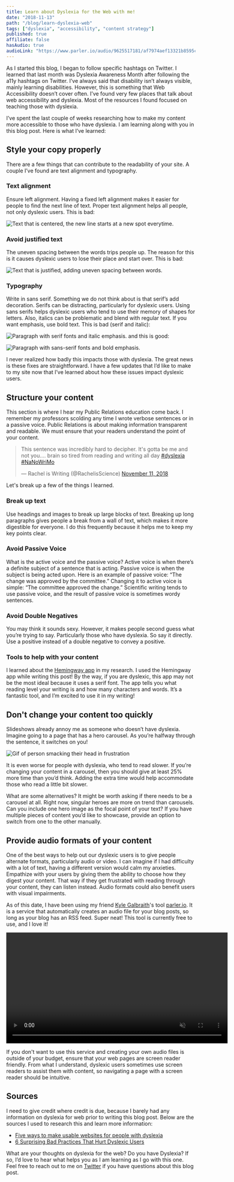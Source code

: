 ```yaml
---
title: Learn about Dyslexia for the Web with me!
date: "2018-11-13"
path: "/blog/learn-dyslexia-web"
tags: ["dyslexia", "accessibility", "content strategy"]
published: true
affiliate: false
hasAudio: true
audioLink: "https://www.parler.io/audio/9625517181/af7974aef13321b8595c6cfd4ba5430ca93a5905.4e55cac8-4797-4843-a10b-e688a8559d73.mp3"
---
```


As I started this blog, I began to follow specific hashtags on Twitter. I learned that last month was Dyslexia Awareness Month after following the a11y hashtags on Twitter. I’ve always said that disability isn’t always visible, mainly learning disabilities. However, this is something that Web Accessibility doesn’t cover often. I’ve found very few places that talk about web accessibility and dyslexia. Most of the resources I found focused on teaching those with dyslexia.

I’ve spent the last couple of weeks researching how to make my content more accessible to those who have dyslexia. I am learning along with you in this blog post. Here is what I’ve learned:

## Style your copy properly
There are a few things that can contribute to the readability of your site. A couple I’ve found are text alignment and typography.

### Text alignment 
Ensure left alignment. Having a fixed left alignment makes it easier for people to find the next line of text. Proper text alignment helps all people, not only dyslexic users. This is bad:

![Text that is centered, the new line starts at a new spot everytime.](./centered-text.png)
### Avoid justified text 
The uneven spacing between the words trips people up. The reason for this is it causes dyslexic users to lose their place and start over. This is bad:

![Text that is justified, adding uneven spacing between words.](./justified-text.png)
### Typography
Write in sans serif. Something we do not think about is that serif’s add decoration. Serifs can be distracting, particularly for dyslexic users. Using sans serifs helps dyslexic users who tend to use their memory of shapes for letters. Also, italics can be problematic and blend with regular text. If you want emphasis, use bold text. This is bad (serif and italic):

![Paragraph with serif fonts and italic emphasis.](./serif.png) and this is good: 

![Paragraph with sans-serif fonts and bold emphasis.](./sans-serif.png)

I never realized how badly this impacts those with dyslexia. The great news is these fixes are straightforward. I have a few updates that I’d like to make to my site now that I’ve learned about how these issues impact dyslexic users.

## Structure your content
This section is where I hear my Public Relations education come back. I remember my professors scolding any time I wrote verbose sentences or in a passive voice. Public Relations is about making information transparent and readable. We must ensure that your readers understand the point of your content.

<blockquote class="twitter-tweet" data-lang="en"><p lang="en" dir="ltr">This sentence was incredibly hard to decipher. It&#39;s gotta be me and not you.... brain so tired from reading and writing all day <a href="https://twitter.com/hashtag/dyslexia?src=hash&amp;ref_src=twsrc%5Etfw">#dyslexia</a> <a href="https://twitter.com/hashtag/NaNoWriMo?src=hash&amp;ref_src=twsrc%5Etfw">#NaNoWriMo</a></p>&mdash; Rachel is Writing (@RachelisScience) <a href="https://twitter.com/RachelisScience/status/1061728503383707652?ref_src=twsrc%5Etfw">November 11, 2018</a></blockquote>

Let's break up a few of the things I learned.

### Break up text
Use headings and images to break up large blocks of text. Breaking up long paragraphs gives people a break from a wall of text, which makes it more digestible for everyone. I do this frequently because it helps me to keep my key points clear.

### Avoid Passive Voice

What is the active voice and the passive voice? Active voice is when there’s a definite subject of a sentence that is acting. Passive voice is when the subject is being acted upon. Here is an example of passive voice: “The change was approved by the committee.” Changing it to active voice is simple: “The committee approved the change.” Scientific writing tends to use passive voice, and the result of passive voice is sometimes wordy sentences.

### Avoid Double Negatives

You may think it sounds sexy. However, it makes people second guess what you’re trying to say. Particularly those who have dyslexia. So say it directly. Use a positive instead of a double negative to convey a positive.

### Tools to help with your content
I learned about the [Hemingway app](http://www.hemingwayapp.com/) in my research. I used the Hemingway app while writing this post! By the way, if you are dyslexic, this app may not be the most ideal because it uses a serif font. The app tells you what reading level your writing is and how many characters and words. It’s a fantastic tool, and I’m excited to use it in my writing!

## Don't change your content too quickly

Slideshows already annoy me as someone who doesn’t have dyslexia. Imagine going to a page that has a hero carousel. As you’re halfway through the sentence, it switches on you!

![Gif of person smacking their head in frustration](https://media.giphy.com/media/l4pMc4UUV7xGpPgWY/giphy.gif)

It is even worse for people with dyslexia, who tend to read slower. If you’re changing your content in a carousel, then you should give at least 25% more time than you’d think. Adding the extra time would help accommodate those who read a little bit slower.

What are some alternatives? It might be worth asking if there needs to be a carousel at all. Right now, singular heroes are more on trend than carousels. Can you include one hero image as the focal point of your text? If you have multiple pieces of content you’d like to showcase, provide an option to switch from one to the other manually.

## Provide audio formats of your content
One of the best ways to help out our dyslexic users is to give people alternate formats, particularly audio or video. I can imagine if I had difficulty with a lot of text, having a different version would calm my anxieties. Empathize with your users by giving them the ability to choose how they digest your content. That way if they get frustrated with reading through your content, they can listen instead. Audio formats could also benefit users with visual impairments.

As of this date, I have been using my friend [Kyle Galbraith](https://twitter.com/kylegalbraith)'s tool [parler.io](https://parler.io/). It is a service that automatically creates an audio file for your blog posts, so long as your blog has an RSS feed. Super neat! This tool is currently free to use, and I love it!

<video controls width="590" muted>
<source src="parler-io-demo.mov">
</video>

If you don't want to use this service and creating your own audio files is outside of your budget, ensure that your web pages are screen reader friendly. From what I understand, dyslexic users sometimes use screen readers to assist them with content, so navigating a page with a screen reader should be intuitive. 

## Sources

I need to give credit where credit is due, because I barely had any information on dyslexia for web prior to writing this blog post. Below are the sources I used to research this and learn more information:
- [Five ways to make usable websites for people with dyslexia](https://www.userzoom.com/blog/five-ways-to-make-usable-websites-for-people-with-dyslexia/)
- [6 Surprising Bad Practices That Hurt Dyslexic Users](http://uxmovement.com/content/6-surprising-bad-practices-that-hurt-dyslexic-users/) 

What are your thoughts on dyslexia for the web? Do you have Dyslexia? If so, I’d love to hear what helps you as I am learning as I go with this one. Feel free to reach out to me on [Twitter](https://twitter.com/littlekope0903) if you have questions about this blog post.
